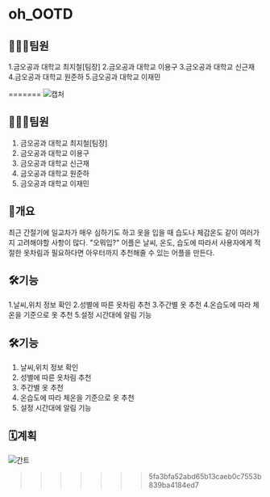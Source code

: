 # oh_OOTD

## 👨‍👦‍👦팀원
1.금오공과 대학교 최지철[팀장]
2.금오공과 대학교 이용구
3.금오공과 대학교 신근재
4.금오공과 대학교 원준하
5.금오공과 대학교 이재민

=======
![캡처](https://user-images.githubusercontent.com/60930743/195562657-02aa82f8-2714-4a0d-8245-e0ca39cfd403.PNG)

## 👨‍👦‍👦팀원
1. 금오공과 대학교 최지철[팀장]
2. 금오공과 대학교 이용구
3. 금오공과 대학교 신근재
4. 금오공과 대학교 원준하
5. 금오공과 대학교 이재민


## 📃개요
최근 간절기에 일교차가 매우 심하기도 하고 옷을 입을 때 습도나 체감온도 같이 여러가지 고려해야할 사항이 많다. "오뭐입?" 어플은 날씨, 온도, 습도에 따라서 사용자에게 적절한 옷차림과 필요하다면 아우터까지 추천해줄 수 있는 어플을 만든다.


## 🛠기능
1.날씨,위치 정보 확인
2.성별에 따른 옷차림 추천
3.주간별 옷 추천
4.온습도에 따라 체온을 기준으로 옷 추천
5.설정 시간대에 알림 기능 

## 🛠기능
1. 날씨,위치 정보 확인
2. 성별에 따른 옷차림 추천
3. 주간별 옷 추천
4. 온습도에 따라 체온을 기준으로 옷 추천
5. 설정 시간대에 알림 기능 


## 🗓계획
![간트](https://user-images.githubusercontent.com/60930743/195562691-4726919f-90f8-47b8-94b5-5bbf58015534.PNG)
>>>>>>> 5fa3bfa52abd65b13caeb0c7553b839ba4184ed7

